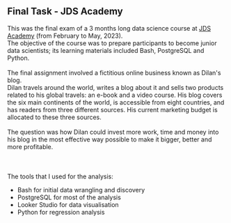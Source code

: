 ## Final Task - JDS Academy

This was the final exam of a 3 months long data science course at [JDS Academy](https://data36.com/junior-data-scientist-akademia/) (from February to May, 2023).\
The objective of the course was to prepare participants to become junior data scientists; its learning materials included Bash, PostgreSQL and Python.
\
\
The final assignment involved a fictitious online business known as Dilan's blog.\
Dilan travels around the world, writes a blog about it and sells two products related to his global travels: an e-book and a video course.
His blog covers the six main continents of the world, is accessible from eight countries, and has readers from three different sources. His current marketing budget is allocated to these three sources.
\
\
The question was how Dilan could invest more work, time and money into his blog in the most effective way possible to make it bigger, better and more profitable.
\
\
\
\
The tools that I used for the analysis:
- Bash for initial data wrangling and discovery
- PostgreSQL for most of the analysis
- Looker Studio for data visualisation
- Python for regression analysis
